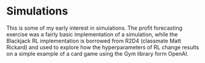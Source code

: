 # Simulations
This is some of my early interest in simulations.  The profit forecasting exercise was a fairly basic implementation of a simulation, while the Blackjack RL implementation is borrowed from R2D4 (classmate Matt Rickard) and used to explore how the hyperparameters of RL change results on a simple example of a card game using the Gym library form OpenAI.
